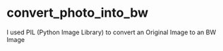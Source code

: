 # convert_photo_into_bw

I used PIL (Python Image Library) to convert an Original Image to an BW Image
